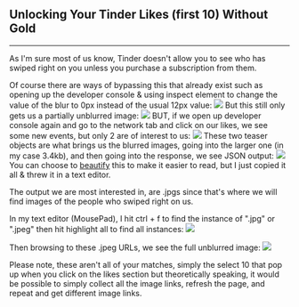 ## Unlocking Your Tinder Likes (first 10) Without Gold

***
As I'm sure most of us know, Tinder doesn't allow you to see who has swiped right on you unless you purchase a subscription from them.

Of course there are ways of bypassing this that already exist such as opening up the developer console & using inspect element to change the value of the blur to 0px instead of the usual 12px value:
![](/home/n9/study/cybernotes/devconsole.png) 
But this still only gets us a partially unblurred image:
![](/home/n9/study/cybernotes/blurredimg.png)
BUT, if we open up developer console again and go to the network tab and click on our likes, we see some new events, but only 2 are of interest to us:
![](/home/n9/study/cybernotes/teaser.png)
These two teaser objects are what brings us the blurred images, going into the larger one (in my case 3.4kb), and then going into the response, we see JSON output:
![](/home/n9/study/cybernotes/json.png)
You can choose to [beautify](https://gchq.github.io/CyberChef/#recipe=JSON_Beautify('%20%20%20%20',false)) this to make it easier to read, but I just copied it all & threw it in a text editor.

The output we are most interested in, are .jpgs since that's where we will find images of the people who swiped right on us.

In my text editor (MousePad), I hit ctrl + f to find the instance of ".jpg" or ".jpeg" then hit highlight all to find all instances:
![](/home/n9/study/cybernotes/mpad.png)

Then browsing to these .jpeg URLs, we see the full unblurred image:
![](/home/n9/study/cybernotes/fullimg.png)

Please note, these aren't all of your matches, simply the select 10 that pop up when you click on the likes section but theoretically speaking, it would be possible to simply collect all the image links, refresh the page, and repeat and get different image links.